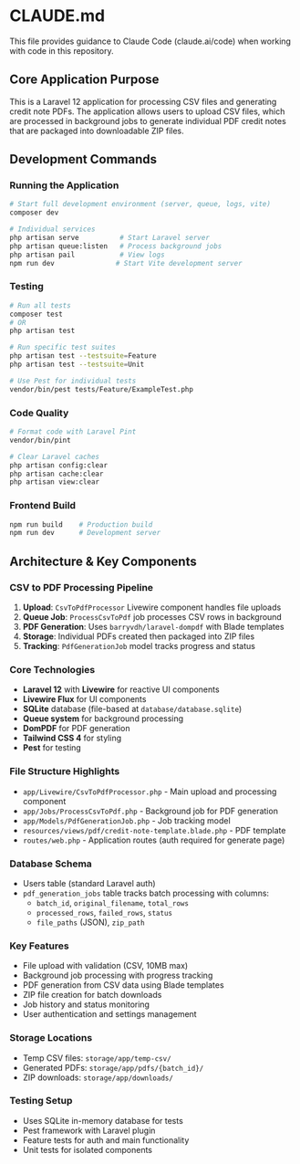# CLAUDE.md

This file provides guidance to Claude Code (claude.ai/code) when working with code in this repository.

## Core Application Purpose

This is a Laravel 12 application for processing CSV files and generating credit note PDFs. The application allows users to upload CSV files, which are processed in background jobs to generate individual PDF credit notes that are packaged into downloadable ZIP files.

## Development Commands

### Running the Application
```bash
# Start full development environment (server, queue, logs, vite)
composer dev

# Individual services
php artisan serve          # Start Laravel server
php artisan queue:listen   # Process background jobs
php artisan pail           # View logs
npm run dev               # Start Vite development server
```

### Testing
```bash
# Run all tests
composer test
# OR
php artisan test

# Run specific test suites
php artisan test --testsuite=Feature
php artisan test --testsuite=Unit

# Use Pest for individual tests
vendor/bin/pest tests/Feature/ExampleTest.php
```

### Code Quality
```bash
# Format code with Laravel Pint
vendor/bin/pint

# Clear Laravel caches
php artisan config:clear
php artisan cache:clear
php artisan view:clear
```

### Frontend Build
```bash
npm run build    # Production build
npm run dev      # Development server
```

## Architecture & Key Components

### CSV to PDF Processing Pipeline
1. **Upload**: `CsvToPdfProcessor` Livewire component handles file uploads
2. **Queue Job**: `ProcessCsvToPdf` job processes CSV rows in background
3. **PDF Generation**: Uses `barryvdh/laravel-dompdf` with Blade templates
4. **Storage**: Individual PDFs created then packaged into ZIP files
5. **Tracking**: `PdfGenerationJob` model tracks progress and status

### Core Technologies
- **Laravel 12** with **Livewire** for reactive UI components
- **Livewire Flux** for UI components
- **SQLite** database (file-based at `database/database.sqlite`)
- **Queue system** for background processing
- **DomPDF** for PDF generation
- **Tailwind CSS 4** for styling
- **Pest** for testing

### File Structure Highlights
- `app/Livewire/CsvToPdfProcessor.php` - Main upload and processing component
- `app/Jobs/ProcessCsvToPdf.php` - Background job for PDF generation
- `app/Models/PdfGenerationJob.php` - Job tracking model
- `resources/views/pdf/credit-note-template.blade.php` - PDF template
- `routes/web.php` - Application routes (auth required for generate page)

### Database Schema
- Users table (standard Laravel auth)
- `pdf_generation_jobs` table tracks batch processing with columns:
  - `batch_id`, `original_filename`, `total_rows`
  - `processed_rows`, `failed_rows`, `status`
  - `file_paths` (JSON), `zip_path`

### Key Features
- File upload with validation (CSV, 10MB max)
- Background job processing with progress tracking
- PDF generation from CSV data using Blade templates
- ZIP file creation for batch downloads
- Job history and status monitoring
- User authentication and settings management

### Storage Locations
- Temp CSV files: `storage/app/temp-csv/`
- Generated PDFs: `storage/app/pdfs/{batch_id}/`
- ZIP downloads: `storage/app/downloads/`

### Testing Setup
- Uses SQLite in-memory database for tests
- Pest framework with Laravel plugin
- Feature tests for auth and main functionality
- Unit tests for isolated components